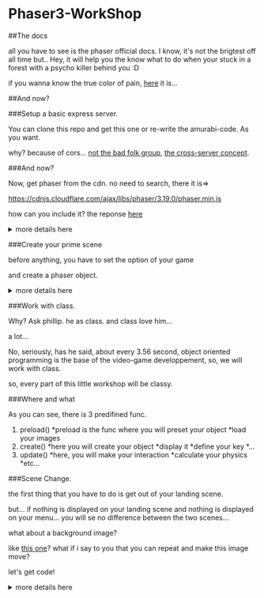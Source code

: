 # Phaser3-WorkShop

##The docs

all you have to see is the phaser official docs.
I know, it's not the brigtest off all time but.. 
Hey, it will help you the know what to do when your stuck in a forest with a psycho killer behind you :D

if you wanna know the true color of pain, [here](https://phaser.io/) it is...

##And now?

###Setup a basic express server. 

You can clone this repo and get this one or re-write the amurabi-code.
As you want.

why? because of cors... [not the bad folk group](https://www.youtube.com/watch?v=vzerbXFwGCE), [the cross-server concept](https://www.google.com/search?q=cors&rlz=1C1CHBF_frBE877BE877&oq=cors&aqs=chrome.0.69i59l3j0l5.807j0j4&sourceid=chrome&ie=UTF-8).

###And now?

Now, get phaser from the cdn.
no need to search, there it is=>

https://cdnjs.cloudflare.com/ajax/libs/phaser/3.19.0/phaser.min.js

how can you include it? 
the reponse [here](https://sd.keepcalms.com/i/keep-calm-and-read-the-fucking-manual-2.png)

<details>
 <summary>more details here</summary>
 HAHAHAHAHA. GOTCHA.

 No, seriously, you can include it like any javascript frontend library whit a script tag.
</details>

###Create your prime scene

before anything, you have to set the option of your game

and create a phaser object.

<details>
 <summary>more details here</summary>

in a index.js file=>
```javascript
 var config = {
    type: Phaser.AUTO,
    width: 800,
    height: 600,
    physics: {
        default: 'arcade',
        arcade: {
            gravity: { y: 0, x: 0 }
        }
    },
    scene: [LandingScene]
};

const game = new Phaser.Game(config);
``` 

in another js file.
(don't forget to add it to your HTML file)

```javascript
class LandingScene extends Phaser.Scene{
    constructor() {
        super("LandingScene");
    }

    preload (){
    }

    create (){
    }

    update(){
    }
}
``` 
</details>

###Work with class. 

Why?
Ask phillip.
he as class. 
and class love him... 

a lot...

No, seriously, has he said, about every 3.56 second, object oriented programming is the base of the video-game developpement, so, we will work with class.

so, every part of this little workshop will be classy.

###Where and what 

As you can see, there is 3 predifined func.

1. preload()
        *preload is the func where you will preset your object
        *load your images
2. create()
        *here you will create your object 
        *display it
        *define your key
        *...
3. update()
        *here, you will make your interaction
        *calculate your physics
        *etc...

###Scene Change. 

the first thing that you have to do is get out of your landing scene.

but... if nothing is displayed on your landing scene and nothing is displayed on your menu... you will se no difference between the two scenes... 

what about a background image? 

like [this one](./asset/background.jpg)?
what if i say to you that you can repeat and make this image move? 

let's get code!

<details>
 <summary>more details here</summary>

```javascript
preload (){
        this.width =  this.sys.game.canvas.width
        this.height =  this.sys.game.canvas.height;
        this.load.image("Bg",`./asset/SpaceBackGround.jpg`);

    }

    create (){
        this.background = this.add.tileSprite(400,300,800,600,"Bg").setDisplaySize(this.width, this.height);
        this.movingBackground = this.add.tileSprite(400, 300, 800, 600, "Bg");
        this.movingBackground.alpha = 0.5;


        this.add.text(320,280,"Landing").setColor("rgba(255,255,255,1)").setBackgroundColor("rgba(0,0,0,0.4)");
        this.add.text(320,300,"Press Enter",).setColor("rgba(255,255,255,1)").setBackgroundColor("rgba(0,0,0,0.4)");

        this.input.keyboard.on("keyup",(evt)=>{
            console.log(evt.code);
            if(evt.code == "Enter"){
                this.scene.start("MenuScene");
            }
        });
    }

    update(){
        this.movingBackground.tilePositionX += 0.1;
        this.movingBackground.tilePositionY += 0.1;
        
        this.background.tilePositionX += 0.3;
        this.background.tilePositionY += 0.3;
    }

}
```
</details>



